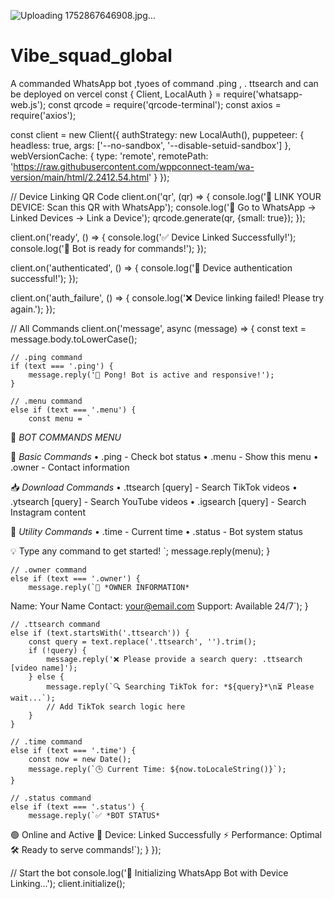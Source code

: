 ![Uploading 1752867646908.jpg…]()
# Vibe_squad_global
A commanded WhatsApp bot ,tyoes of command .ping , . ttsearch  and can be deployed on vercel
const { Client, LocalAuth } = require('whatsapp-web.js');
const qrcode = require('qrcode-terminal');
const axios = require('axios');

const client = new Client({
    authStrategy: new LocalAuth(),
    puppeteer: {
        headless: true,
        args: ['--no-sandbox', '--disable-setuid-sandbox']
    },
    webVersionCache: {
        type: 'remote',
        remotePath: 'https://raw.githubusercontent.com/wppconnect-team/wa-version/main/html/2.2412.54.html'
    }
});

// Device Linking QR Code
client.on('qr', (qr) => {
    console.log('📱 LINK YOUR DEVICE: Scan this QR with WhatsApp');
    console.log('📲 Go to WhatsApp → Linked Devices → Link a Device');
    qrcode.generate(qr, {small: true});
});

client.on('ready', () => {
    console.log('✅ Device Linked Successfully!');
    console.log('🤖 Bot is ready for commands!');
});

client.on('authenticated', () => {
    console.log('🔗 Device authentication successful!');
});

client.on('auth_failure', () => {
    console.log('❌ Device linking failed! Please try again.');
});

// All Commands
client.on('message', async (message) => {
    const text = message.body.toLowerCase();
    
    // .ping command
    if (text === '.ping') {
        message.reply('🏓 Pong! Bot is active and responsive!');
    }
    
    // .menu command
    else if (text === '.menu') {
        const menu = `
🤖 *BOT COMMANDS MENU*

🔄 *Basic Commands*
• .ping - Check bot status
• .menu - Show this menu
• .owner - Contact information

📥 *Download Commands*
• .ttsearch [query] - Search TikTok videos
• .ytsearch [query] - Search YouTube videos
• .igsearch [query] - Search Instagram content

🔧 *Utility Commands*
• .time - Current time
• .status - Bot system status

💡 Type any command to get started!
        `;
        message.reply(menu);
    }
    
    // .owner command
    else if (text === '.owner') {
        message.reply(`👑 *OWNER INFORMATION*
        
Name: Your Name
Contact: your@email.com
Support: Available 24/7`);
    }
    
    // .ttsearch command
    else if (text.startsWith('.ttsearch')) {
        const query = text.replace('.ttsearch', '').trim();
        if (!query) {
            message.reply('❌ Please provide a search query: .ttsearch [video name]');
        } else {
            message.reply(`🔍 Searching TikTok for: *${query}*\n⏳ Please wait...`);
            // Add TikTok search logic here
        }
    }
    
    // .time command
    else if (text === '.time') {
        const now = new Date();
        message.reply(`🕒 Current Time: ${now.toLocaleString()}`);
    }
    
    // .status command
    else if (text === '.status') {
        message.reply(`✅ *BOT STATUS*
        
🟢 Online and Active
📱 Device: Linked Successfully
⚡ Performance: Optimal
🛠️ Ready to serve commands!`);
    }
});

// Start the bot
console.log('🚀 Initializing WhatsApp Bot with Device Linking...');
client.initialize();
